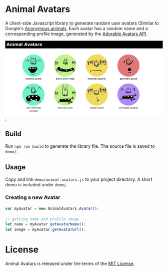 # Animal Avatars

A client-side Javascript library to generate random user avatars (Similar to Google's [Anonymous animals](https://support.google.com/docs/answer/2494888?hl=en]). Each avatar has a random name and a corresponding profile image, generated by the [Adorable Avatars API](http://avatars.adorable.io/). 

![Screenshot with generated avatars](docs/screenshot.png);

## Build

Run `npm run build` to generate the library file. The source file is saved to `demo/`. 

## Usage

Copy and link `demo/animal-avatars.js` to your project directory. A short demo is included under `demo/`.

### Creating a new Avatar

```Javascript
var myAvatar = new AnimalAvatars.Avatar();

// getting name and profile image
let name = myAvatar.getAvatarName();
let image = myAvatar.getAvatarUrl();
```

# License

Animal Avatars is released under the terms of the [MIT License](LICENSE).